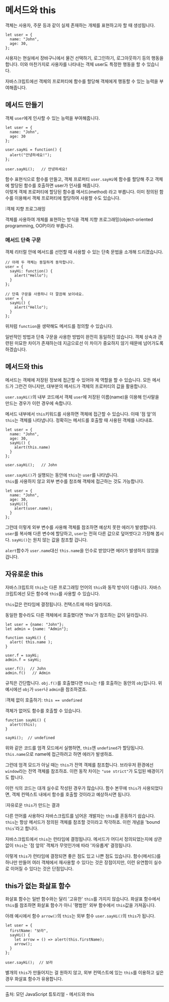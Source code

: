 # 메서드와 this
객체는 사용자, 주문 등과 같이 실제 존재하는 개체를 표현하고자 할 때 생성됩니다.
```
let user = {
  name: "John",
  age: 30,
};
```
사용자는 현실에서 장바구니에서 물건 선택하기, 로그인하기, 로그아웃하기 등의 행동을 합니다. 이와 마찬가지로 사용자를 나타내는 객체 user도 특정한 행동을 할 수 있습니다.   
   
자바스크립트에선 객체의 프로퍼티에 함수를 할당해 객체에게 행동할 수 있는 능력을 부여해줍니다.


## 메서드 만들기
객체 `user`에게 인사할 수 있는 능력을 부여해줍니다.
```
let user = {
  name: "John",
  age: 30
};

user.sayHi = function() {
  alert("안녕하세요!");
};

user.sayHi();   // 안녕하세요!
```
함수 표현식으로 함수를 만들고, 객체 프로퍼티 `user.sayHi`에 함수를 할당해 주고 객체에 할당된 함수를 호출하면 user가 인사를 해줍니다.   
이렇게 객체 프로퍼티에 할당된 함수를 메서드(method) 라고 부릅니다. 이미 정의된 함수를 이용해서 객체 프로퍼티에 할당하여 사용할 수도 있습니다.   
   
❕객체 지향 프로그래밍   
   
객체를 사용하여 개체를 표현하는 방식을 객체 지향 프로그래밍(object-oriented programming, OOP)이라 부릅니다.   

   
### 메서드 단축 구문
객체 리터럴 안에 메서드를 선언할 때 사용할 수 있는 단축 문법을 소개해 드리겠습니다.
```
// 아래 두 객체는 동일하게 동작합니다.
user = {
  sayHi: function() {
    alert("Hello");
  }
};

// 단축 구문을 사용하니 더 깔끔해 보이네요.
user = {
  sayHi() {
    alert("Hello");
  }
};
```
위처럼 `function`을 생략해도 메서드를 정의할 수 있습니다.   
   
일반적인 방법과 단축 구문을 사용한 방법이 완전히 동일하진 않습니다. 객체 상속과 관련된 미묘한 차이가 존재하는데 지금으로선 이 차이가 중요하지 않기 때문에 넘어가도록 하겠습니다.


## 메서드와 this
메서드는 객체에 저장된 정보에 접근할 수 있어야 제 역할을 할 수 있습니다. 모든 메서드가 그런건 아니지만, 대부분의 메서드가 객체의 프로퍼티의 값을 활용합니다.   
   
`user.sayHi()`의 내부 코드에서 객체 `user`에 저장된 이름(name)을 이용해 인사말을 만드는 경우가 이런 경우에 속합니다.   
   
메서드 내부에서 `this`키워드를 사용하면 객체에 접근할 수 있습니다.
이때 '점 앞'의 `this`는 객체를 나타냅니다. 정확히는 메서드를 호출할 때 사용된 객체를 나타내죠.
```
let user = {
  name: "John",
  age: 30,
  sayHi() {
    alert(this.name)
  }
};

user.sayHi();   // John
```
`user.sayHi()`가 실행되는 동안에 `this`는 `user`를 나타냅니다.   
`this`를 사용하지 않고 외부 변수를 참조해 객체에 접근하는 것도 가능합니다.
```
let user = { 
  name: "John",
  age: 30,
  sayHi(){
    alert(user.name);
  }
};
```
그런데 이렇게 외부 변수를 사용해 객체를 참조하면 예상치 못한 에러가 발생합니다. `user`를 복사해 다른 변수에 할당하고, `user`는 전혀 다른 값으로 덮어썻다고 가정해 봅시다. `sayHi()`는 원치 않는 값을 참조할 겁니다.   
   
`alert`함수가 `user.name`대신 `this.name`을 인수로 받았다면 에러가 발생하지 않았을 겁니다.


## 자유로운 this
자바스크립트의 `this`는 다른 프로그래밍 언어의 `this`와 동작 방식이 다릅니다. 자바스크립트에선 모든 함수에 `this`를 사용할 수 있습니다.   
   
`this`값은 런타임에 결정됩니다. 컨텍스트에 따라 달라지죠.   
   
동일한 함수라도 다른 객체에서 호출했다면 'this'가 참조하는 값이 달라집니다.
```
let user = {name: "John"};
let admin = {name: "Admin"};

function sayHi() {
  alert( this.name );
}

user.f = sayHi;
admin.f = sayHi;

user.f();  // John
admin.f()   // Admin
```
규칙은 간단합니다. `obj.f()`를 호출했다면 `this`는 `f`를 호출하는 동안의 `obj`입니다. 위 예시에선 `obj`가 `user`나 `admin`을 참조하겠죠.   
   
❕객체 없이 호출하기: `this == undefined`   
   
객체가 없어도 함수를 호출할 수 있습니다.
```
function sayHi() {
  alert(this);
}

sayHi();  // undefined
```
위와 같은 코드를 엄격 모드에서 실행하면, `this`엔 `undefined`가 할당됩니다. `this.name`으로 name에 접근하려고 하면 에러가 발생하죠.   
   
그런데 엄격 모드가 아닐 때는 `this`가 전역 객체를 참조합니다. 브라우저 환경에선 `window`라는 전역 객체를 참조하죠. 이런 동작 차이는 `"use strict"`가 도입된 배경이기도 합니다.   
   
이런 식의 코드는 대개 실수로 작성된 경우가 많습니다. 함수 본무에 `this`가 사용되었다면, 객체 컨텍스트 내에서 함수를 호출할 것이라고 예상하시면 됩니다.   
   
   
❕자유로운 `this`가 만드는 결과   
   
다른 언어를 사용하다 자바스크립트를 넘어온 개발자는 `this`를 혼동하기 쉽습니다. `this`는 항상 메서드가 정의된 객체를 참조할 것이라고 착각하죠. 이런 개념을 'bound `this`'라고 합니다.   
   
자바스크립트에서 `this`는 런타임에 결정됩니다. 메서드가 어디서 정의되었는지에 상관없이 `this`는 '점 앞의' 객체가 무엇인가에 따라 '자유롭게' 결정됩니다.   
   
이렇게 `this`가 런타임에 결정되면 좋은 점도 있고 나쁜 점도 있습니다. 함수(메서드)를 하나만 만들어 여러 객체에서 재사용할 수 있다는 것은 장점이지만, 이런 유연함이 실수로 이어질 수 있다는 것은 단점입니다.   
   

## this가 없는 화살표 함수
화살표 함수는 일반 함수와는 달리 '고유한' `this`를 가지지 않습니다. 화살표 함수에서 `this`를 참조하면 화살표 함수가 아니 '평범한' 외부 함수에서 `this`값을 가져옵니다.   
   
아래 예시에서 함수 `arrow()`의 `this`는 외부 함수 `user.sayHi()`의 `this`가 됩니다.
```
let user = {
  firstName: "보라",
  sayHi() {
    let arrow = () => alert(this.firstName);
    arrow();
  }
};

user.sayHi();  // 보라
```
별개의 `this`가 만들어지는 걸 원하지 않고, 외부 컨텍스트에 있는 `this`를 이용하고 싶은 경우 화살표 함수가 유용합니다.   


---
출처: 모던 JavaScript 튜토리얼 - 메서드와 this
